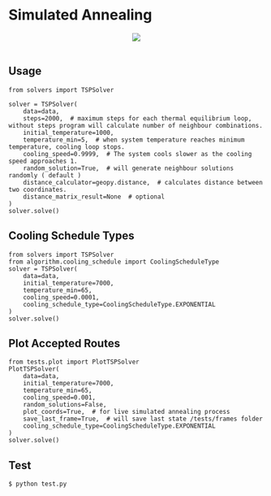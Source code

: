

# Simulated Annealing
<div align="center">
  <img style="max-width: 50%" src="https://github.com/abdulvahidgok/simulated-annealing/blob/master/tests/example.gif?raw=true"
><br><br>
</div>

## Usage

```console
from solvers import TSPSolver

solver = TSPSolver(
    data=data,
    steps=2000,  # maximum steps for each thermal equilibrium loop, without steps program will calculate number of neighbour combinations.
    initial_temperature=1000,
    temperature_min=5,  # when system temperature reaches minimum temperature, cooling loop stops.
    cooling_speed=0.9999,  # The system cools slower as the cooling speed approaches 1.
    random_solution=True,  # will generate neighbour solutions randomly ( default )
    distance_calculator=geopy.distance,  # calculates distance between two coordinates.
    distance_matrix_result=None  # optional
)
solver.solve()
```
## Cooling Schedule Types

```console
from solvers import TSPSolver
from algorithm.cooling_schedule import CoolingScheduleType
solver = TSPSolver(
    data=data,
    initial_temperature=7000,
    temperature_min=65,
    cooling_speed=0.0001,
    cooling_schedule_type=CoolingScheduleType.EXPONENTIAL
)
solver.solve()
```

## Plot Accepted Routes

```console
from tests.plot import PlotTSPSolver
PlotTSPSolver(
    data=data,
    initial_temperature=7000,
    temperature_min=65,
    cooling_speed=0.001,
    random_solutions=False,
    plot_coords=True,  # for live simulated annealing process
    save_last_frame=True,  # will save last state /tests/frames folder
    cooling_schedule_type=CoolingScheduleType.EXPONENTIAL
)
solver.solve()
```

## Test

```console
$ python test.py
```
